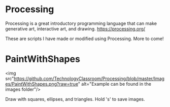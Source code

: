 # Processing
Processing is a great introductory programming language that can make generative art, interactive art, and drawing.  https://processing.org/

These are scripts I have made or modified using Processing.  More to come!

# PaintWithShapes

<img src"https://github.com/TechnologyClassroom/Processing/blob/master/Images/PaintWithShapes.png?raw=true" alt="Example can be found in the images folder"/>

Draw with squares, ellipses, and triangles.  Hold 's' to save images.

